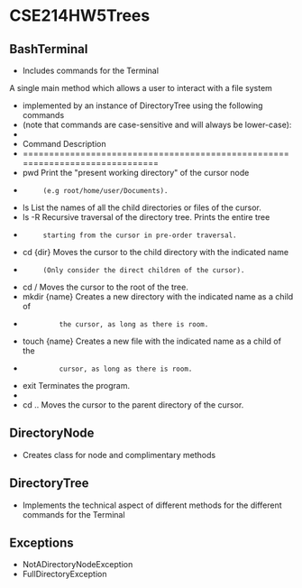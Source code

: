 # CSE214HW5Trees

## BashTerminal
* Includes commands for the Terminal

A single main method which allows a user to interact with a file system
 *  implemented by an instance of DirectoryTree using the following commands
 *  (note that commands are case-sensitive and will always be lower-case):
 *
 * Command	Description
 * =============================================================================
 * pwd	    Print the "present working directory" of the cursor node
 *          (e.g root/home/user/Documents).
 * ls	    List the names of all the child directories or files of the cursor.
 * ls -R	Recursive traversal of the directory tree. Prints the entire tree
 *          starting from the cursor in pre-order traversal.
 * cd {dir}	Moves the cursor to the child directory with the indicated name
 *          (Only consider the direct children of the cursor).
 * cd /	    Moves the cursor to the root of the tree.
 * mkdir {name}	Creates a new directory with the indicated name as a child of
 *              the cursor, as long as there is room.
 * touch {name}	Creates a new file with the indicated name as a child of the
 *              cursor, as long as there is room.
 * exit	    Terminates the program.
 *
 * cd ..    Moves the cursor to the parent directory of the cursor.

## DirectoryNode
* Creates class for node and complimentary methods

## DirectoryTree
* Implements the technical aspect of different methods for the different commands for the Terminal 

## Exceptions
* NotADirectoryNodeException
* FullDirectoryException
